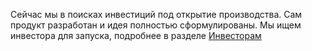Сейчас мы в поисках инвестиций под открытие производства. 
Сам продукт разработан и идея полностью сформулированы. 
Мы ищем инвестора для запуска, подробнее в разделе [Инвесторам](/invest)